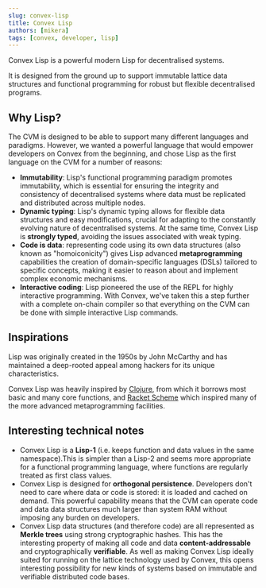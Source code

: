```yaml
---
slug: convex-lisp
title: Convex Lisp
authors: [mikera]
tags: [convex, developer, lisp]
---
```


Convex Lisp is a powerful modern Lisp for decentralised systems.

It is designed from the ground up to support immutable lattice data structures and functional programming for robust but flexible decentralised programs.

## Why Lisp?

The CVM is designed to be able to support many different languages and paradigms. However, we wanted a powerful language that would empower developers on Convex from the beginning, and chose Lisp as the first language on the CVM for a number of reasons:

- **Immutability**: Lisp's functional programming paradigm promotes immutability, which is essential for ensuring the integrity and consistency of decentralised systems where data must be replicated and distributed across multiple nodes.
- **Dynamic typing**: Lisp's dynamic typing allows for flexible data structures and easy modifications, crucial for adapting to the constantly evolving nature of decentralised systems. At the same time, Convex Lisp is **strongly typed**, avoiding the issues associated with weak typing.
- **Code is data**: representing code using its own data structures (also known as "homoiconicity") gives Lisp advanced **metaprogramming** capabilities the creation of domain-specific languages (DSLs) tailored to specific concepts, making it easier to reason about and implement complex economic mechanisms.
- **Interactive coding**: Lisp pioneered the use of the REPL for highly interactive programming. With Convex, we've taken this a step further with a complete on-chain compiler so that everything on the CVM can be done with simple interactive Lisp commands.

## Inspirations

Lisp was originally created in the 1950s by John McCarthy and has maintained a deep-rooted appeal among hackers for its unique characteristics.

Convex Lisp was heavily inspired by [Clojure](https://clojure.org/), from which it borrows most basic and many core functions, and [Racket Scheme](https://racket-lang.org/) which inspired many of the more advanced metaprogramming facilities.

## Interesting technical notes

- Convex Lisp is a **Lisp-1** (i.e. keeps function and data values in the same namespace).This is simpler than a Lisp-2 and seems more appropriate for a functional programming language, where functions are regularly treated as first class values.
- Convex Lisp is designed for **orthogonal persistence**. Developers don't need to care where data or code is stored: it is loaded and cached on demand. This powerful capability means that the CVM can operate code and data data structures much larger than system RAM without imposing any burden on developers.
- Convex Lisp data structures (and therefore code) are all represented as **Merkle trees** using strong cryptographic hashes. This has the interesting property of making all code and data **content-addressable** and cryptographically **verifiable**. As well as making Convex Lisp ideally suited for running on the lattice technology used by Convex, this opens interesting possibility for new kinds of systems based on immutable and verifiable distributed code bases.